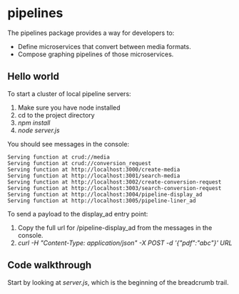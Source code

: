 # pipelines

The pipelines package provides a way for developers to:

- Define microservices that convert between media formats.
- Compose graphing pipelines of those microservices.

## Hello world

To start a cluster of local pipeline servers:

1. Make sure you have node installed
2. cd to the project directory
3. _npm install_
4. _node server.js_

You should see messages in the console:

```shell
Serving function at crud://media
Serving function at crud://conversion_request
Serving function at http://localhost:3000/create-media
Serving function at http://localhost:3001/search-media
Serving function at http://localhost:3002/create-conversion-request
Serving function at http://localhost:3003/search-conversion-request
Serving function at http://localhost:3004/pipeline-display_ad
Serving function at http://localhost:3005/pipeline-liner_ad
```

To send a payload to the display_ad entry point:

1. Copy the full url for /pipeline-display_ad from the messages in the console.
2. _curl -H "Content-Type: application/json" -X POST -d '{"pdf":"abc"}' URL_ 

## Code walkthrough

Start by looking at _server.js_, which is the beginning of the breadcrumb trail.
